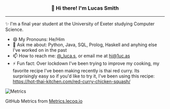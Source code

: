 
<h3 align="center">👋 Hi there! I'm Lucas Smith</h3>
<p align="center">
  <!--<a href="">Website</a> •
  <a href="">Twitter</a>-->
</p>

---
✨ I'm a final year student at the University of Exeter studying Computer Science. 

- 😄 My Pronouns: He/Him   
- 💬 Ask me about: Python, Java, SQL, Prolog, Haskell and anyhing else I've worked on in the past 
- 📫 How to reach me: [@_luca.s](https://www.instagram.com/_luca.s/), or email me at hi@1uc.as
- ⚡ Fun fact: Over lockdown I've been trying to improve my cooking, my favorite recipe I've been making recently is thai red curry. Its surprisingly easy so if you'd like to try it, I've been using this recipe: https://hot-thai-kitchen.com/red-curry-chicken-squash/

![Metrics](https://metrics.lecoq.io/lucas-ps?template=classic&base.header=0&base.activity=0&base.community=0&base.repositories=0&languages=1&languages.colors=github&languages.threshold=0%25&config.timezone=Europe%2FLondon)

GitHub Metrics from [Metrics.lecoq.io](https://metrics.lecoq.io)



